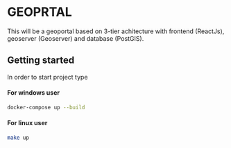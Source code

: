 # GEOPRTAL

This will be a geoportal based on 3-tier achitecture with
frontend (ReactJs), geoserver (Geoserver) and database (PostGIS).

## Getting started

In order to start project type

#### For windows user

```bash
docker-compose up --build
```

#### For linux user

```bash
make up
```
